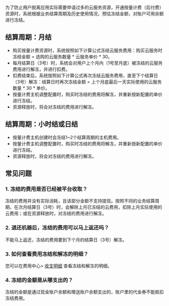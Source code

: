 为了防止用户脱离应用实际需要申请过多的云服务资源，开通按量计费（后付费）资源时，系统根据业务结算周期及历史使用情况，预估冻结金额，对账户可用余额进行冻结。


## 结算周期：月结

- 购买按量计费资源时，系统按照如下计算公式冻结云服务费用：购买云服务时冻结金额 = 选购的云服务数量 * 云服务单价 * 30。
- 每月结算日（3号）时，系统会对用户上个月内（1号至月底）被冻结的云服务费用进行解冻，并进行扣费。
- 扣费结束后，系统按照如下计算公式再次冻结云服务费用，直至下个结算日（3号）解冻：结算日时再次冻结金额 = 上个月底最后一天实际使用的云服务数量 * 30 * 单价。
- 按量计费主机调整配置时，购买时冻结的费用将解冻，并重新按新配置的单价进行冻结。
- 资源释放时，将会对冻结的费用进行解冻。


## 结算周期：小时结或日结

- 按量计费主机创建时会冻结1~2个结算周期的主机费用。
- 按量计费主机调整配置时，购买时冻结的费用将解冻，并重新按新配置的单价进行冻结。
- 资源释放时，将会对冻结的费用进行解冻。



## 常见问题

### 1. 冻结的费用是否已经被平台收取？
冻结的费用并没有实际消耗，且该部分金额不支持提现。按照不同的业务结算周期，在次月结算日（3号）时，会解除上月已冻结的云费用，扣除上月实际使用的云费用；或在资源释放时，对冻结的费用进行解冻。

### 2. 退还机器后，冻结的费用可以马上返还吗？
不能马上返还，冻结的费用要到下个月的结算日（3号）解冻。

### 3. 如何查看费用冻结和解冻的明细？
您可以在费用中心> [收支明细](https://console.cloud.tencent.com/account/fee) 查看冻结和解冻的明细。

### 4. 冻结的金额是从哪支出的？
冻结的金额是通过现金账户余额和赠送账户余额支出的，账户里的代金券不能抵扣冻结费用。

